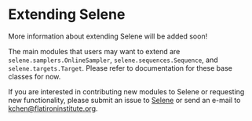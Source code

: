 # Extending Selene

More information about extending Selene will be added soon!

The main modules that users may want to extend are `selene.samplers.OnlineSampler`, `selene.sequences.Sequence`, and `selene.targets.Target`.
Please refer to documentation for these base classes for now.

If you are interested in contributing new modules to Selene or requesting new functionality, please submit an issue to [Selene](https://github.com/FunctionLab/selene/issues) or send an e-mail to <kchen@flatironinstitute.org>.

